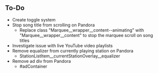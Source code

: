 ## To-Do
- Create toggle system
- Stop song title from scrolling on Pandora
	 - Replace class "Marquee__wrapper__content--animating" with "Marquee__wrapper__content" to stop the marquee scroll on song titles
- Investigate issue with live YouTube video playlists
- Remove equalizer from currently playing station on Pandora
	- StationListItem__currentStationOverlay__equalizer
- Remove ad div from Pandora
	- #adContainer
